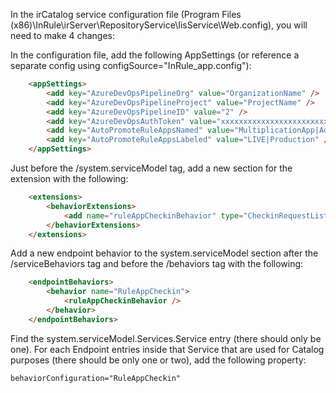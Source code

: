 In the irCatalog service configuration file (Program Files (x86)\InRule\irServer\RepositoryService\IisService\Web.config), you will need to make 4 changes:

In the configuration file, add the following AppSettings (or reference a separate config using configSource="InRule_app.config"):
```html
	<appSettings>
		<add key="AzureDevOpsPipelineOrg" value="OrganizationName" />
		<add key="AzureDevOpsPipelineProject" value="ProjectName" />
		<add key="AzureDevOpsPipelineID" value="2" />
		<add key="AzureDevOpsAuthToken" value="xxxxxxxxxxxxxxxxxxxxxxxxxxxxxxxxxxxxxxxxxxxxxxxxxxxx" />
		<add key="AutoPromoteRuleAppsNamed" value="MultiplicationApp|AdditionalRuleAppNameHere" />
		<add key="AutoPromoteRuleAppsLabeled" value="LIVE|Production" />
	</appSettings>
```

Just before the /system.serviceModel tag, add a new section for the extension with the following:
```html
	<extensions>
		<behaviorExtensions>
			<add name="ruleAppCheckinBehavior" type="CheckinRequestListener.RuleApplicationCheckinBehavior, CheckinRequestListener" />
		</behaviorExtensions>
	</extensions>
```

Add a new endpoint behavior to the system.serviceModel section after the /serviceBehaviors tag and before the /behaviors tag with the following:
```html
	<endpointBehaviors>
		<behavior name="RuleAppCheckin">
			<ruleAppCheckinBehavior />
		</behavior>
	</endpointBehaviors>
```

Find the system.serviceModel.Services.Service entry (there should only be one).  For each Endpoint entries inside that Service that are used for Catalog purposes (there should be only one or two), add the following property:
```html
behaviorConfiguration="RuleAppCheckin"
```
